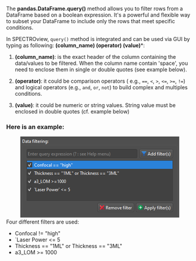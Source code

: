 The **pandas.DataFrame.query()** method allows you to filter rows from a
DataFrame based on a boolean expression. It's a powerful and flexible way to
subset your DataFrame to include only the rows that meet specific conditions.

In SPECTROview, `query()` method is integrated and can be used via GUI by
typing as following: **(column_name) (operator) (value)***:

1. **(column_name)**: is the exact header of the column containing the
   data/values to be filtered. When the column name contain 'space', you
   need to enclose them in single or double quotes (see example below).


2. **(operator)**: it could be comparison operators (
   e.g., `==`, `<`, `>`, `<=`, `>=`, `!=`)
   and logical operators (e.g., `and`, `or`, `not`) to build complex and
   multiples
   conditions.

3. **(value)**: it could be numeric or string values. String value must be
   enclosed in double quotes (cf. example below)

### Here is an example:

<div style="text-align: center;">
    <img src="dfr_filter.png">
</div>
Four different filters are used: 

- Confocal != "high"
- `Laser Power <= 5
- Thickness == "1ML" or Thickness == "3ML"
- a3_LOM >= 1000
